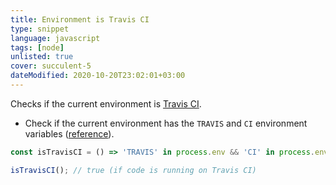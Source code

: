 ```yaml
---
title: Environment is Travis CI
type: snippet
language: javascript
tags: [node]
unlisted: true
cover: succulent-5
dateModified: 2020-10-20T23:02:01+03:00
---
```


Checks if the current environment is [Travis CI](https://travis-ci.org/).

- Check if the current environment has the `TRAVIS` and `CI` environment variables ([reference](https://docs.travis-ci.com/user/environment-variables/#Default-Environment-Variables)).

```js
const isTravisCI = () => 'TRAVIS' in process.env && 'CI' in process.env;
```

```js
isTravisCI(); // true (if code is running on Travis CI)
```

